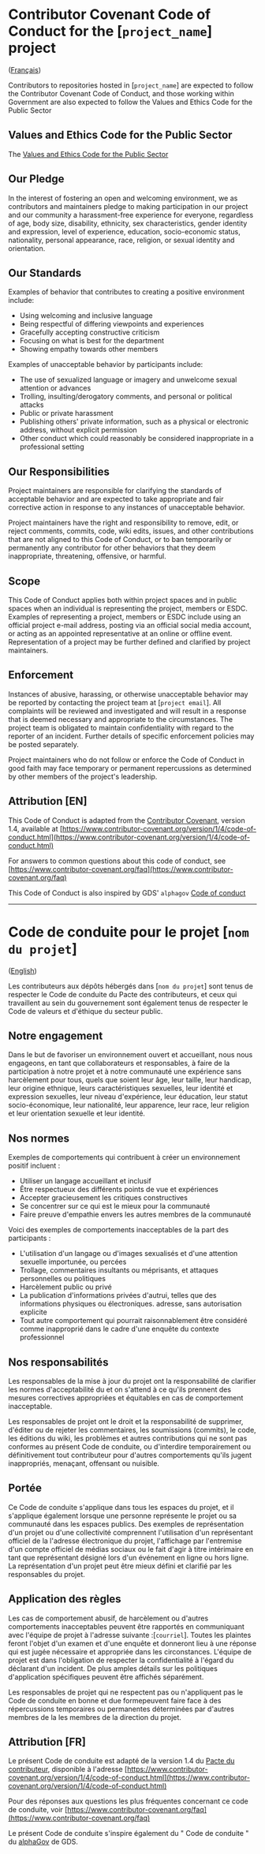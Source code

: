 # Contributor Covenant Code of Conduct for the [`project_name`] project

([Français](#Code-de-conduite-pour-le-projet-nom-du-projet))

Contributors to repositories hosted in [`project_name`] are expected to follow the Contributor Covenant Code of Conduct, and those working within Government are also expected to follow the Values and Ethics Code for the Public Sector

## Values and Ethics Code for the Public Sector

The [Values and Ethics Code for the Public Sector](https://www.tbs-sct.gc.ca/pol/doc-eng.aspx?id=25049)

## Our Pledge

In the interest of fostering an open and welcoming environment, we as contributors and maintainers pledge to making participation in our project and our community a harassment-free experience for everyone, regardless of age, body size, disability, ethnicity, sex characteristics, gender identity and expression, level of experience, education, socio-economic status, nationality, personal appearance, race, religion, or sexual identity and orientation.

## Our Standards

Examples of behavior that contributes to creating a positive environment include:

* Using welcoming and inclusive language
* Being respectful of differing viewpoints and experiences
* Gracefully accepting constructive criticism
* Focusing on what is best for the department
* Showing empathy towards other members

Examples of unacceptable behavior by participants include:

* The use of sexualized language or imagery and unwelcome sexual attention or advances
* Trolling, insulting/derogatory comments, and personal or political attacks
* Public or private harassment
* Publishing others' private information, such as a physical or electronic address, without explicit permission
* Other conduct which could reasonably be considered inappropriate in a professional setting

## Our Responsibilities

Project maintainers are responsible for clarifying the standards of acceptable behavior and are expected to take appropriate and fair corrective action in response to any instances of unacceptable behavior.

Project maintainers have the right and responsibility to remove, edit, or reject comments, commits, code, wiki edits, issues, and other contributions that are not aligned to this Code of Conduct, or to ban temporarily or permanently any contributor for other behaviors that they deem inappropriate, threatening, offensive, or harmful.

## Scope


This Code of Conduct applies both within project spaces and in public spaces when an individual is representing the project, members or ESDC.
Examples of representing a project, members or ESDC include using an official project e-mail address, posting via an official social media account, or acting as an appointed representative at an online or offline event.
Representation of a project may be further defined and clarified by project maintainers.

## Enforcement

Instances of abusive, harassing, or otherwise unacceptable behavior may be reported by contacting the project team at [`project email`].
All complaints will be reviewed and investigated and will result in a response that is deemed necessary and appropriate to the circumstances.
The project team is obligated to maintain confidentiality with regard to the reporter of an incident.
Further details of specific enforcement policies may be posted separately.

Project maintainers who do not follow or enforce the Code of Conduct in good faith may face temporary or permanent repercussions as determined by other members of the project's leadership.

## Attribution [EN]

This Code of Conduct is adapted from the [Contributor Covenant][homepage], version 1.4,
available at [https://www.contributor-covenant.org/version/1/4/code-of-conduct.html](https://www.contributor-covenant.org/version/1/4/code-of-conduct.html)

[homepage]: https://www.contributor-covenant.org

For answers to common questions about this code of conduct, see
[https://www.contributor-covenant.org/faq](https://www.contributor-covenant.org/faq)

This Code of Conduct is also inspired by GDS' `alphagov` [Code of conduct](https://github.com/alphagov/code-of-conduct)

---
<!--markdownlint-disable MD025-->
# Code de conduite pour le projet [`nom du projet`]
<!--markdownlint-enable MD025-->

([English](#Contributor-Covenant-Code-of-Conduct-for-the-projectname-project))

Les contributeurs aux dépôts hébergés dans [`nom du projet`] sont tenus de respecter le Code de conduite du Pacte des contributeurs, et ceux qui travaillent au sein du gouvernement sont également tenus de respecter le Code de valeurs et d'éthique du secteur public.

## Notre engagement

Dans le but de favoriser un environnement ouvert et accueillant, nous nous engageons, en tant que collaborateurs et responsables, à faire de la participation à notre projet et à notre communauté une expérience sans harcèlement pour tous, quels que soient leur âge, leur taille, leur handicap, leur origine ethnique, leurs caractéristiques sexuelles, leur identité et expression sexuelles, leur niveau d'expérience, leur éducation, leur statut socio-économique, leur nationalité, leur apparence, leur race, leur religion et leur orientation sexuelle et leur identité.

## Nos normes

Exemples de comportements qui contribuent à créer un environnement positif incluent :

* Utiliser un langage accueillant et inclusif
* Être respectueux des différents points de vue et expériences
* Accepter gracieusement les critiques constructives
* Se concentrer sur ce qui est le mieux pour la communauté
* Faire preuve d'empathie envers les autres membres de la communauté

Voici des exemples de comportements inacceptables de la part des participants :

* L'utilisation d'un langage ou d'images sexualisés et d'une attention sexuelle importunée, ou percées
* Trollage, commentaires insultants ou méprisants, et attaques personnelles ou politiques
* Harcèlement public ou privé
* La publication d'informations privées d'autrui, telles que des informations physiques ou électroniques. adresse, sans autorisation explicite
* Tout autre comportement qui pourrait raisonnablement être considéré comme inapproprié dans le cadre d'une enquête du contexte professionnel

## Nos responsabilités

Les responsables de la mise à jour du projet ont la responsabilité de clarifier les normes d'acceptabilité du et on s'attend à ce qu'ils prennent des mesures correctives appropriées et équitables en cas de comportement inacceptable.

Les responsables de projet ont le droit et la responsabilité de supprimer, d'éditer ou de rejeter les commentaires, les soumissions (commits), le code, les éditions du wiki, les problèmes et autres contributions qui ne sont pas conformes au présent Code de conduite, ou d'interdire temporairement ou définitivement tout contributeur pour d'autres comportements qu'ils jugent inappropriés, menaçant, offensant ou nuisible.

## Portée

Ce Code de conduite s'applique dans tous les espaces du projet, et il s'applique également lorsque une personne représente le projet ou sa communauté dans les espaces publics.
Des exemples de représentation d'un projet ou d'une collectivité comprennent l'utilisation d'un représentant officiel de la l'adresse électronique du projet, l'affichage par l'entremise d'un compte officiel de médias sociaux ou le fait d'agir à titre intérimaire en tant que représentant désigné lors d'un événement en ligne ou hors ligne.
La représentation d'un projet peut être mieux défini et clarifié par les responsables du projet.

## Application des règles

Les cas de comportement abusif, de harcèlement ou d'autres comportements inacceptables peuvent être rapportés en communiquant avec l'équipe de projet à l'adresse suivante :[`courriel`].
Toutes les plaintes feront l'objet d'un examen et d'une enquête et donneront lieu à une réponse qui est jugée nécessaire et appropriée dans les circonstances.
L'équipe de projet est dans l'obligation de respecter la confidentialité à l'égard du déclarant d'un incident.
De plus amples détails sur les politiques d'application spécifiques peuvent être affichés séparément.

Les responsables de projet qui ne respectent pas ou n'appliquent pas le Code de conduite en bonne et due formepeuvent faire face à des répercussions temporaires ou permanentes déterminées par d'autres membres de la les membres de la direction du projet.

## Attribution [FR]

Le présent Code de conduite est adapté de la version 1.4 du [Pacte du contributeur][page d'accueil],
disponible à l'adresse [https://www.contributor-covenant.org/version/1/4/code-of-conduct.html](https://www.contributor-covenant.org/version/1/4/code-of-conduct.html)

[page d'accueil]: https://www.contributor-covenant.org

Pour des réponses aux questions les plus fréquentes concernant ce code de conduite, voir
[https://www.contributor-covenant.org/faq](https://www.contributor-covenant.org/faq)

Le présent Code de conduite s'inspire également du " Code de conduite " du [alphaGov](https://github.com/alphagov/code-of-conduct) de GDS.
